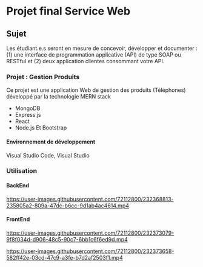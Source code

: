 # Projet final Service Web
## Sujet 

Les étudiant.e.s seront en mesure de concevoir, développer et documenter : 
(1) une interface de programmation applicative (API) de type SOAP ou RESTful et 
(2) deux application clientes consommant votre API.

### Projet :   Gestion Produits

Ce projet est une application Web de gestion des produits (Téléphones) développé par la technologie MERN stack 
- MongoDB 
- Express.js
- React
- Node.js
Et Bootstrap

#### Environnement de développement

Visual Studio Code, Visual Studio

### Utilisation
#### BackEnd
https://user-images.githubusercontent.com/72112800/232368813-235805a2-809a-47dc-b6cc-9d1ab4ac4614.mp4

#### FrontEnd
https://user-images.githubusercontent.com/72112800/232373079-9f8f034d-d906-48c5-90c7-6bb1c6f6ed9d.mp4

https://user-images.githubusercontent.com/72112800/232373658-582ff42e-03cd-47c9-a3fe-b7d2af2503f1.mp4

